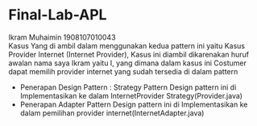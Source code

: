 # Final-Lab-APL
Ikram Muhaimin 1908107010043  
Kasus Yang di ambil dalam menggunakan kedua pattern ini yaitu Kasus Provider Internet (Internet Provider), 
Kasus ini diambil dikarenakan huruf awalan nama saya Ikram yaitu I, yang dimana dalam kasus ini Costumer dapat memilih provider internet yang sudah tersedia di dalam pattern  
- Penerapan Design Pattern :  Strategy Pattern Design pattern ini di Implementasikan ke dalam InternetProvider Strategy(Provider.java)  
- Penerapan Adapter Pattern Design pattern ini di Implementasikan ke dalam pemilihan provider  internet(InternetAdapter.java)
